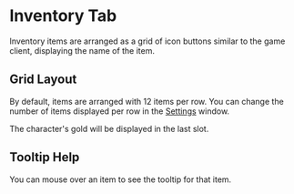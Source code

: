 # Inventory Tab

Inventory items are arranged as a grid of icon buttons similar to the game client, displaying the name of the item.

## Grid Layout

By default, items are arranged with 12 items per row.
You can change the number of items displayed per row in the [Settings](../settings.md) window.

The character's gold will be displayed in the last slot.

## Tooltip Help

You can mouse over an item to see the tooltip for that item.
